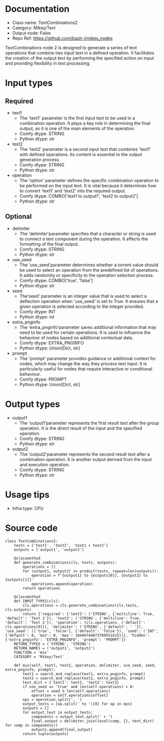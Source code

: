 # Documentation
- Class name: TextCombinations2
- Category: Mikey/Text
- Output node: False
- Repo Ref: https://github.com/bash-j/mikey_nodes

TextCombinations node 2 is designed to generate a series of text operations that combine two input text in a defined operation. It facilitates the creation of the output text by performing the specified action on input and providing flexibility in text processing.

# Input types
## Required
- text1
    - The 'text1' parameter is the first input text to be used in a combination operation. It plays a key role in determining the final output, as it is one of the main elements of the operation.
    - Comfy dtype: STRING
    - Python dtype: str
- text2
    - The 'text2' parameter is a second input text that combines 'text1' with defined operations. Its content is essential to the output generation process.
    - Comfy dtype: STRING
    - Python dtype: str
- operation
    - The 'option' parameter defines the specific combination operation to be performed on the input text. It is vital because it determines how to convert 'text1' and 'text2' into the required output.
    - Comfy dtype: COMBO['text1 to output1', 'text2 to output2']
    - Python dtype: str
## Optional
- delimiter
    - The 'delimiter'parameter specifies that a character or string is used to connect a text component during the operation. It affects the formatting of the final output.
    - Comfy dtype: STRING
    - Python dtype: str
- use_seed
    - The 'use_seed'parameter determines whether a torrent value should be used to select an operation from the predefined list of operations. It adds randomity or specificity to the operation selection process.
    - Comfy dtype: COMBO['true', 'false']
    - Python dtype: str
- seed
    - The'seed' parameter is an integer value that is used to select a deflection operation when 'use_seed' is set to True. It ensures that a given operation is selected according to the integer provided.
    - Comfy dtype: INT
    - Python dtype: int
- extra_pnginfo
    - The 'extra_pnginfo'parameter saves additional information that may need to be used for certain operations. It is used to influence the behaviour of nodes based on additional contextual data.
    - Comfy dtype: EXTRA_PNGINFO
    - Python dtype: Union[Dict, str]
- prompt
    - The 'prompt' parameter provides guidance or additional context for nodes, which may change the way they process text input. It is particularly useful for nodes that require interactive or conditional behaviour.
    - Comfy dtype: PROMPT
    - Python dtype: Union[Dict, str]

# Output types
- output1
    - The 'output1'parameter represents the first result text after the group operation. It is the direct result of the input and the specified operation.
    - Comfy dtype: STRING
    - Python dtype: str
- output2
    - The 'output2'parameter represents the second result text after a combination operation. It is another output derived from the input and execution operation.
    - Comfy dtype: STRING
    - Python dtype: str

# Usage tips
- Infra type: CPU

# Source code
```
class TextCombinations2:
    texts = ['text1', 'text2', 'text1 + text2']
    outputs = ['output1', 'output2']

    @classmethod
    def generate_combinations(cls, texts, outputs):
        operations = []
        for (output1, output2) in product(texts, repeat=len(outputs)):
            operation = f'{output1} to {outputs[0]}, {output2} to {outputs[1]}'
            operations.append(operation)
        return operations

    @classmethod
    def INPUT_TYPES(cls):
        cls.operations = cls.generate_combinations(cls.texts, cls.outputs)
        return {'required': {'text1': ('STRING', {'multiline': True, 'default': 'Text 1'}), 'text2': ('STRING', {'multiline': True, 'default': 'Text 2'}), 'operation': (cls.operations, {'default': cls.operations[0]}), 'delimiter': ('STRING', {'default': ' '}), 'use_seed': (['true', 'false'], {'default': 'false'}), 'seed': ('INT', {'default': 0, 'min': 0, 'max': 18446744073709551615})}, 'hidden': {'extra_pnginfo': 'EXTRA_PNGINFO', 'prompt': 'PROMPT'}}
    RETURN_TYPES = ('STRING', 'STRING')
    RETURN_NAMES = ('output1', 'output2')
    FUNCTION = 'mix'
    CATEGORY = 'Mikey/Text'

    def mix(self, text1, text2, operation, delimiter, use_seed, seed, extra_pnginfo, prompt):
        text1 = search_and_replace(text1, extra_pnginfo, prompt)
        text2 = search_and_replace(text2, extra_pnginfo, prompt)
        text_dict = {'text1': text1, 'text2': text2}
        if use_seed == 'true' and len(self.operations) > 0:
            offset = seed % len(self.operations)
            operation = self.operations[offset]
        ops = operation.split(', ')
        output_texts = [op.split(' to ')[0] for op in ops]
        outputs = []
        for output_text in output_texts:
            components = output_text.split(' + ')
            final_output = delimiter.join((eval(comp, {}, text_dict) for comp in components))
            outputs.append(final_output)
        return tuple(outputs)
```